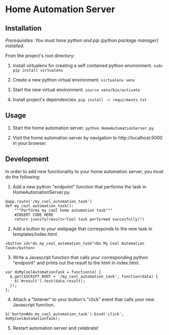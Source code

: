# Home Automation Server

## Installation

*Prerequisites: You must have python and pip (python package manager) installed.*

From the project's root directory:

1. Install virtualenv for creating a self contained python environment.
	`sudo pip install virtualenv`

2. Create a new python virtual environment.
	`virtualenv venv`

3. Start the new virtual environment.
	`source venv/bin/activate`

4. Install project's dependencies.
	`pip install -r requirments.txt`

## Usage

1. Start the home automation server.
	`python HomeAutomationServer.py`

2. Visit the home automation server by navigation to http://localhost:5000 in your browser.

## Development

In order to add new functionality to your home automation server, you must do the following:

1. Add a new python "endpoint" function that performs the task in HomeAutomationServer.py.

  ```
  @app.route('/my_cool_automation_task')
  def my_cool_automation_task():
      """Performs my cool home automation task"""
      #INSERT CODE HERE
      return jsonify(result="Cool task performed succesfully!")
  ```

2. Add a button to your webpage that corresponds to the new task in templates/index.html.

  ```
  <button id="do_my_cool_automation_task">Do My Cool Automation Task</button>
  ```

3. Write a Javascript function that calls your corresponding python "endpoint" and prints out
the result to the html in index.html.

  ```
  var doMyCoolAutomationTask = function(e) {
    $.get($SCRIPT_ROOT + '/my_cool_automation_task', function(data) {
      $('#result').text(data.result);
    });
  };
  ```

4. Attach a "listener" to your button's "click" event that calls your new Javascript function.

  ```
  $('button#do_my_cool_automation_task').bind('click', doMyCoolAutomationTask);
  ```

5. Restart automation server and celebrate!